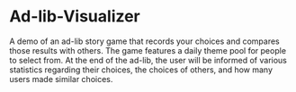 # Ad-lib-Visualizer
A demo of an ad-lib story game that records your choices and compares those results with others. The game features a daily theme pool for people to select from. At the end of the ad-lib, the user will be informed of various statistics regarding their choices, the choices of others, and how many users made similar choices.
